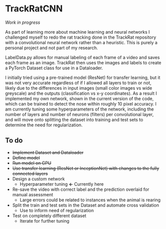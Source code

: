 # TrackRatCNN 

*Work in progress*
 
As part of learning more about machine learning and neural networks I challenged myself to redo the rat tracking done in the TrackRat repository with a convolutional neural network rather than a heuristic. This is purely a personal project and not part of my research.

LabelData.py allows for manual labeling of each frame of a video and saves each frame as an image. TrackRat then uses the images and labels to create a PyTorch Dataset class for use in a Dataloader. 

I initially tried using a pre-trained model (ResNet) for transfer learning, but it was not very accurate regardless of if I allowed all layers to train or not, likely due to the differences in input images (small color images vs wide greyscale) and the outputs (classification vs x-y coordinates). As a result I implemented my own network, shown in the current version of the code, which can be trained to detect the nose within roughly 10 pixel accuracy. I am currently tuning some hyperparameters of the network, including the number of layers and number of neurons (filters) per convolutional layer, and will move onto splitting the dataset into training and test sets to determine the need for regularization. 

## To do
- ~~Implement Dataset and Dataloader~~
- ~~Define model~~
- ~~Run model on GPU~~
- ~~Use transfer learning (ResNet or InceptionNet) with changes to the fully connected layers~~
- Design a custom network 
  - Hyperparameter tuning **&larr;** Currently here
- Re-save the video with correct label and the prediction overlaid for manual assessment
  - Large errors could be related to instances when the animal is rearing
- Split the train and test sets in the Dataset and automate cross validation
  - Use to inform need of regularization
- Test on completely different dataset
  - Iterate for further tuning
